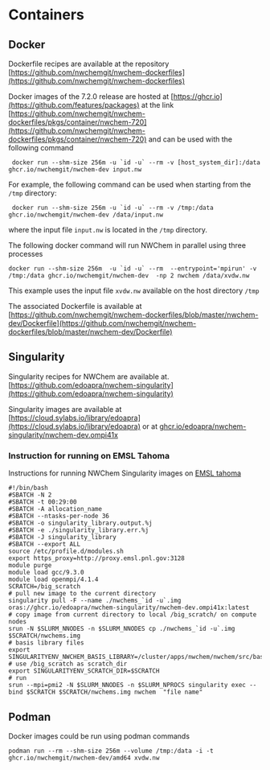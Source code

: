 # Containers

## Docker 

Dockerfile recipes are available at the repository [https://github.com/nwchemgit/nwchem-dockerfiles](https://github.com/nwchemgit/nwchem-dockerfiles)

Docker images of the 7.2.0 release are hosted at [https://ghcr.io](https://github.com/features/packages) at the link [https://github.com/nwchemgit/nwchem-dockerfiles/pkgs/container/nwchem-720](https://github.com/nwchemgit/nwchem-dockerfiles/pkgs/container/nwchem-720) and can be used with the following command  

```
 docker run --shm-size 256m -u `id -u` --rm -v [host_system_dir]:/data ghcr.io/nwchemgit/nwchem-dev input.nw
```
For example, the following command can be used when starting from the `/tmp` directory:
```
 docker run --shm-size 256m -u `id -u` --rm -v /tmp:/data ghcr.io/nwchemgit/nwchem-dev /data/input.nw
```
where the input file `input.nw` is located in the `/tmp` directory.


The following docker command will run NWChem in parallel using three processes 
```
docker run --shm-size 256m  -u `id -u` --rm  --entrypoint='mpirun' -v /tmp:/data ghcr.io/nwchemgit/nwchem-dev  -np 2 nwchem /data/xvdw.nw
```
This example uses the input file `xvdw.nw` available on the host directory `/tmp`

The associated Dockerfile is available at  
[https://github.com/nwchemgit/nwchem-dockerfiles/blob/master/nwchem-dev/Dockerfile](https://github.com/nwchemgit/nwchem-dockerfiles/blob/master/nwchem-dev/Dockerfile) 


## Singularity

Singularity recipes for NWChem are available at.  
[https://github.com/edoapra/nwchem-singularity](https://github.com/edoapra/nwchem-singularity)

Singularity images are available at  
[https://cloud.sylabs.io/library/edoapra](https://cloud.sylabs.io/library/edoapra)
or at
[ghcr.io/edoapra/nwchem-singularity/nwchem-dev.ompi41x](https://ghcr.io/edoapra/nwchem-singularity/nwchem-dev.ompi41x)


### Instruction for running on EMSL Tahoma

Instructions for running NWChem Singularity images on [EMSL tahoma](https://www.emsl.pnnl.gov/MSC/UserGuide/tahoma/tahoma_overview.html)

```
#!/bin/bash
#SBATCH -N 2
#SBATCH -t 00:29:00
#SBATCH -A allocation_name
#SBATCH --ntasks-per-node 36
#SBATCH -o singularity_library.output.%j
#SBATCH -e ./singularity_library.err.%j
#SBATCH -J singularity_library
#SBATCH --export ALL
source /etc/profile.d/modules.sh
export https_proxy=http://proxy.emsl.pnl.gov:3128
module purge
module load gcc/9.3.0
module load openmpi/4.1.4
SCRATCH=/big_scratch
# pull new image to the current directory
singularity pull -F --name ./nwchems_`id -u`.img oras://ghcr.io/edoapra/nwchem-singularity/nwchem-dev.ompi41x:latest
# copy image from current directory to local /big_scratch/ on compute nodes
srun -N $SLURM_NNODES -n $SLURM_NNODES cp ./nwchems_`id -u`.img $SCRATCH/nwchems.img
# basis library files
export SINGULARITYENV_NWCHEM_BASIS_LIBRARY=/cluster/apps/nwchem/nwchem/src/basis/libraries/
# use /big_scratch as scratch_dir
export SINGULARITYENV_SCRATCH_DIR=$SCRATCH
# run
srun --mpi=pmi2 -N $SLURM_NNODES -n $SLURM_NPROCS singularity exec --bind $SCRATCH $SCRATCH/nwchems.img nwchem  "file name"
```

## Podman

Docker images could be run using podman commands
```
podman run --rm --shm-size 256m --volume /tmp:/data -i -t ghcr.io/nwchemgit/nwchem-dev/amd64 xvdw.nw
```
